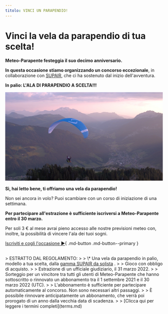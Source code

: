 ```yaml
---
titolo: VINCI UN PARAPENDIO!
---
```

# Vinci la vela da parapendio di tua scelta!

**Meteo-Parapente festeggia il suo decimo anniversario.**

**In questa occasione stiamo organizzando un concorso eccezionale**, in collaborazione con <a href="https://www.supair.com" target="_blank">SUPAIR</a>, che ci ha sostenuto dal inizio dell'avventura.

**In palio: L'ALA DI PARAPENDIO A SCELTA!!!**

![](/img/voile.png)

**Sì, hai letto bene, ti offriamo una vela da parapendio!**

Non sei ancora in volo? Puoi scambiare con un corso di iniziazione di una settimana.

**Per partecipare all'estrazione è sufficiente iscriversi a Meteo-Parapente entro il 30 marzo.**

Per soli 3 € al mese avrai pieno accesso alle nostre previsioni meteo con, inoltre, la possibilità di vincere l'ala dei tuoi sogni.

[Iscriviti e cogli l'occasione ►](../users/contribute.md){ .md-button .md-button--primary }

<br>
<h>
> ESTRATTO DAL REGOLAMENTO:
>
> \* Una vela da parapendio in palio, modello a tua scelta, dalla <a href="https://www.supair.com/voiles/#category_id_160" target="_blank">gamma SUPAIR da solista</a> .
>
> Gioco con obbligo di acquisto.
>
> Estrazione di un ufficiale giudiziario, il 31 marzo 2022.
>
> Sorteggio per un vincitore tra tutti gli utenti di Meteo-Parapente che hanno sottoscritto o rinnovato un abbonamento tra il 1 settembre 2021 e il 30 marzo 2022 (UTC).
>
> L'abbonamento è sufficiente per partecipare automaticamente al concorso. Non sono necessari altri passaggi.
>
> È possibile rinnovare anticipatamente un abbonamento, che verrà poi prorogato di un anno dalla vecchia data di scadenza.
>
> [Clicca qui per leggere i termini completi](terms.md)